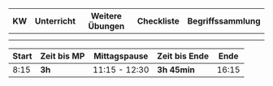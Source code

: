 
| KW  | Unterricht | Weitere Übungen | Checkliste | Begriffssammlung |
|-----|------------|-----------------|------------|------------------|
|     |            |                 |            |                  |
|     |            |                 |            |                  |


| Start | Zeit bis MP | Mittagspause  | Zeit bis Ende | Ende  |
|-------|-------------|---------------|---------------|-------|
| 8:15  | **3h**      | 11:15 - 12:30 | **3h 45min**  | 16:15 |
